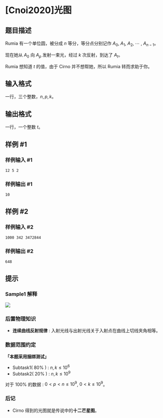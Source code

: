 # [Cnoi2020]光图

## 题目描述

Rumia 有一个单位圆，被分成 $n$ 等分，等分点分别记作 $A_0$, $A_1$, $A_2$, $\cdots$ , $A_{n-1}$。

现在她从 $A_0$ 向 $A_p$ 发射一束光，经过 $k$ 次反射，到达了 $A_t$。

Rumia 想知道 $t$ 的值，由于 Cirno 并不想帮她，所以 Rumia 转而求助于你。

## 输入格式

一行，三个整数，$n,p,k$。

## 输出格式

一行，一个整数 $t$。

## 样例 #1

### 样例输入 #1
```
12 5 2
```

### 样例输出 #1

```
10
```

## 样例 #2

### 样例输入 #2
```
1000 342 3472844
```

### 样例输出 #2

```
648
```

## 提示

### Sample1 解释

![](https://cdn.luogu.com.cn/upload/image_hosting/x7j0roeg.png)

### 后置物理知识
 - **连续曲线反射规律** : 入射光线与出射光线关于入射点在曲线上切线夹角相等。

### 数据范围约定

**「本题采用捆绑测试」**

 - Subtask1( $80\%$ ) : $n, k \le 10^6$
 - Subtask2( $20\%$ ) : $n, k \le 10^9$

对于 $100\%$ 的数据 : $0 < p < n \le 10^9$, $0 < k \le 10^9$。

### 后记
 - Cirno 得到的光图就是传说中的**十二芒星图**。
